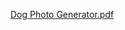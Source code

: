 [Dog Photo Generator.pdf](https://github.com/darlamward/Dog-Photo-Generator/files/12131148/Dog.Photo.Generator.pdf)
